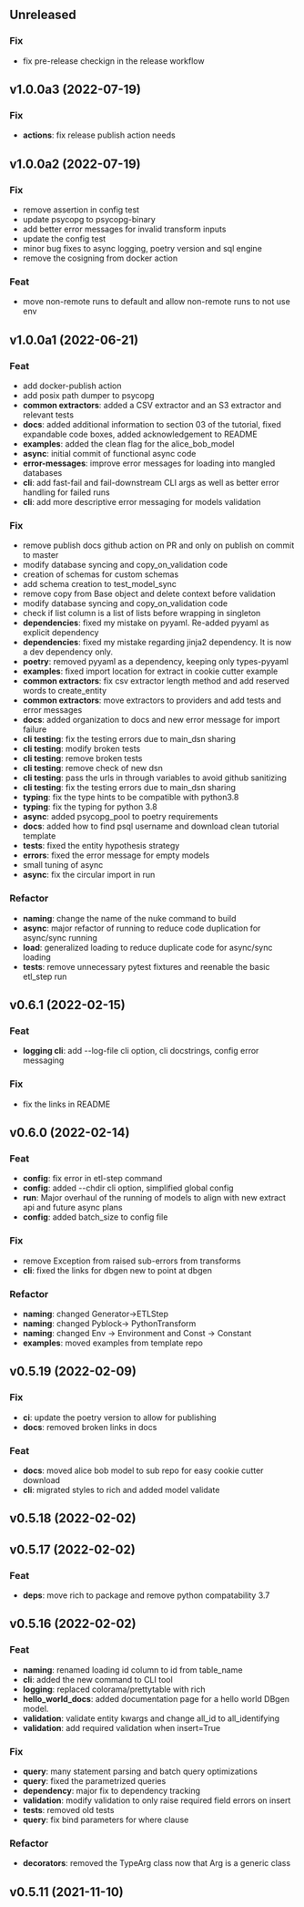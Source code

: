 ## Unreleased

### Fix

- fix pre-release checkign in the release workflow

## v1.0.0a3 (2022-07-19)

### Fix

- **actions**: fix release publish action needs

## v1.0.0a2 (2022-07-19)

### Fix

- remove assertion in config test
- update psycopg to psycopg-binary
- add better error messages for invalid transform inputs
- update the config test
- minor bug fixes to async logging, poetry version and sql engine
- remove the cosigning from docker action

### Feat

- move non-remote runs to default and allow non-remote runs to not use env

## v1.0.0a1 (2022-06-21)

### Feat

- add docker-publish action
- add posix path dumper to psycopg
- **common extractors**: added a CSV extractor and an S3 extractor and relevant tests
- **docs**: added additional information to section 03 of the tutorial, fixed expandable code boxes, added acknowledgement to README
- **examples**: added the clean flag for the alice_bob_model
- **async**: initial commit of functional async code
- **error-messages**: improve error messages for loading into mangled databases
- **cli**: add fast-fail and fail-downstream CLI args as well as better error handling for failed runs
- **cli**: add more descriptive error messaging for models validation

### Fix

- remove publish docs github action on PR and only on publish on commit to master
- modify database syncing and copy_on_validation code
- creation of schemas for custom schemas
- add schema creation to test_model_sync
- remove copy from Base object and delete context before validation
- modify database syncing and copy_on_validation code
- check if list column is a list of lists before wrapping in singleton
- **dependencies**: fixed my mistake on pyyaml. Re-added pyyaml as explicit dependency
- **dependencies**: fixed my mistake regarding jinja2 dependency. It is now a dev dependency only.
- **poetry**: removed pyyaml as a dependency, keeping only types-pyyaml
- **examples**: fixed import location for extract in cookie cutter example
- **common extractors**: fix csv extractor length method and add reserved words to create_entity
- **common extractors**: move extractors to providers and add tests and error messages
- **docs**: added organization to docs and new error message for import failure
- **cli testing**: fix the testing errors due to main_dsn sharing
- **cli testing**: modify broken tests
- **cli testing**: remove broken tests
- **cli testing**: remove check of new dsn
- **cli testing**: pass the urls in through variables to avoid github sanitizing
- **cli testing**: fix the testing errors due to main_dsn sharing
- **typing**: fix the type hints to be compatible with python3.8
- **typing**: fix the typing for python 3.8
- **async**: added psycopg_pool to poetry requirements
- **docs**: added how to find psql username and download clean tutorial template
- **tests**: fixed the entity hypothesis strategy
- **errors**: fixed the error message for empty models
- small tuning of async
- **async**: fix the circular import in run

### Refactor

- **naming**: change the name of the nuke command to build
- **async**: major refactor of running to reduce code duplication for async/sync running
- **load**: generalized loading to reduce duplicate code for async/sync loading
- **tests**: remove unnecessary pytest fixtures and reenable the basic etl_step run

## v0.6.1 (2022-02-15)

### Feat

- **logging cli**: add --log-file cli option, cli docstrings, config error messaging

### Fix

- fix the links in README

## v0.6.0 (2022-02-14)

### Feat

- **config**: fix error in etl-step command
- **config**: added --chdir cli option, simplified global config
- **run**: Major overhaul of the running of models to align with new extract api and future async plans
- **config**: added batch_size to config file

### Fix

- remove Exception from raised sub-errors from transforms
- **cli**: fixed the links for dbgen new to point at dbgen

### Refactor

- **naming**: changed Generator->ETLStep
- **naming**: changed Pyblock-> PythonTransform
- **naming**: changed Env -> Environment and Const -> Constant
- **examples**: moved examples from template repo

## v0.5.19 (2022-02-09)

### Fix

- **ci**: update the poetry version to allow for publishing
- **docs**: removed broken links in docs

### Feat

- **docs**: moved alice bob model to sub repo for easy cookie cutter download
- **cli**: migrated styles to rich and added model validate

## v0.5.18 (2022-02-02)

## v0.5.17 (2022-02-02)

### Feat

- **deps**: move rich to package and remove python compatability 3.7

## v0.5.16 (2022-02-02)

### Feat

- **naming**: renamed loading id column to id from table_name
- **cli**: added the new command to CLI tool
- **logging**: replaced colorama/prettytable with rich
- **hello_world_docs**: added documentation page for a hello world DBgen model.
- **validation**: validate entity kwargs and change all_id to all_identifying
- **validation**: add required validation when insert=True

### Fix

- **query**: many statement parsing and batch query optimizations
- **query**: fixed the parametrized queries
- **dependency**: major fix to dependency tracking
- **validation**: modify validation to only raise required field errors on insert
- **tests**: removed old tests
- **query**: fix bind parameters for where clause

### Refactor

- **decorators**: removed the TypeArg class now that Arg is a generic class

## v0.5.11 (2021-11-10)
